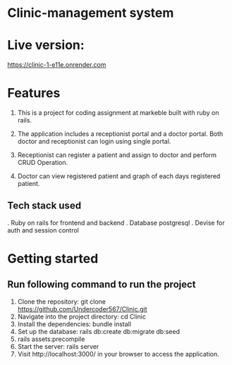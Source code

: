 # Clinic-management system


#  Live version:
https://clinic-1-e11e.onrender.com

# Features

1. This is a project for coding assignment at markeble built with ruby on rails.
  
2. The application includes a receptionist portal and a doctor portal. Both doctor and 
   receptionist can login using single portal.
   
3. Receptionist can register a patient and assign to doctor and perform CRUD Operation.
   
4.  Doctor can view registered patient and graph of each days registered patient.


## Tech stack used

. Ruby on rails for frontend and backend
. Database postgresql
. Devise for auth and session control

# Getting started

## Run following command to run the project

1. Clone the repository: git clone https://github.com/Undercoder567/Clinic.git
2. Navigate into the project directory: cd Clinic
3. Install the dependencies: bundle install
4. Set up the database: rails db:create db:migrate db:seed
5. rails assets:precompile
6. Start the server: rails server
7. Visit http://localhost:3000/ in your browser to access the application.

